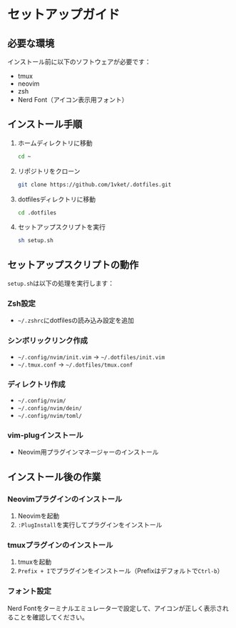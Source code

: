 # セットアップガイド

## 必要な環境

インストール前に以下のソフトウェアが必要です：

- tmux
- neovim  
- zsh
- Nerd Font（アイコン表示用フォント）

## インストール手順

1. ホームディレクトリに移動
   ```bash
   cd ~
   ```

2. リポジトリをクローン
   ```bash
   git clone https://github.com/1vket/.dotfiles.git
   ```

3. dotfilesディレクトリに移動
   ```bash
   cd .dotfiles
   ```

4. セットアップスクリプトを実行
   ```bash
   sh setup.sh
   ```

## セットアップスクリプトの動作

`setup.sh`は以下の処理を実行します：

### Zsh設定
- `~/.zshrc`にdotfilesの読み込み設定を追加

### シンボリックリンク作成
- `~/.config/nvim/init.vim` → `~/.dotfiles/init.vim`
- `~/.tmux.conf` → `~/.dotfiles/tmux.conf`

### ディレクトリ作成
- `~/.config/nvim/`
- `~/.config/nvim/dein/`
- `~/.config/nvim/toml/`

### vim-plugインストール
- Neovim用プラグインマネージャーのインストール

## インストール後の作業

### Neovimプラグインのインストール
1. Neovimを起動
2. `:PlugInstall`を実行してプラグインをインストール

### tmuxプラグインのインストール
1. tmuxを起動
2. `Prefix + I`でプラグインをインストール（Prefixはデフォルトで`Ctrl-b`）

### フォント設定
Nerd Fontをターミナルエミュレーターで設定して、アイコンが正しく表示されることを確認してください。